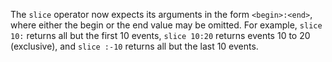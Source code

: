 The `slice` operator now expects its arguments in the form `<begin>:<end>`,
where either the begin or the end value may be omitted. For example, `slice 10:`
returns all but the first 10 events, `slice 10:20` returns events 10 to 20
(exclusive), and `slice :-10` returns all but the last 10 events.

